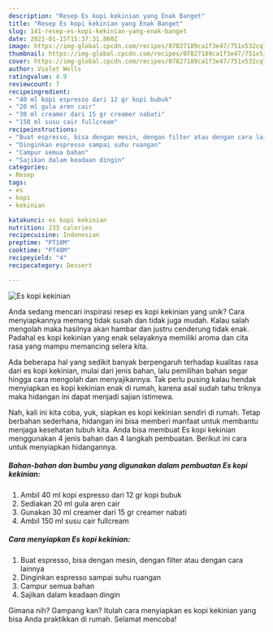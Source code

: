 ```yaml
---
description: "Resep Es kopi kekinian yang Enak Banget"
title: "Resep Es kopi kekinian yang Enak Banget"
slug: 141-resep-es-kopi-kekinian-yang-enak-banget
date: 2021-01-15T15:37:31.860Z
image: https://img-global.cpcdn.com/recipes/07827189ca1f3e47/751x532cq70/es-kopi-kekinian-foto-resep-utama.jpg
thumbnail: https://img-global.cpcdn.com/recipes/07827189ca1f3e47/751x532cq70/es-kopi-kekinian-foto-resep-utama.jpg
cover: https://img-global.cpcdn.com/recipes/07827189ca1f3e47/751x532cq70/es-kopi-kekinian-foto-resep-utama.jpg
author: Violet Wells
ratingvalue: 4.9
reviewcount: 7
recipeingredient:
- "40 ml kopi espresso dari 12 gr kopi bubuk"
- "20 ml gula aren cair"
- "30 ml creamer dari 15 gr creamer nabati"
- "150 ml susu cair fullcream"
recipeinstructions:
- "Buat espresso, bisa dengan mesin, dengan filter atau dengan cara lainnya"
- "Dinginkan espresso sampai suhu ruangan"
- "Campur semua bahan"
- "Sajikan dalam keadaan dingin"
categories:
- Resep
tags:
- es
- kopi
- kekinian

katakunci: es kopi kekinian 
nutrition: 233 calories
recipecuisine: Indonesian
preptime: "PT10M"
cooktime: "PT48M"
recipeyield: "4"
recipecategory: Dessert

---
```



![Es kopi kekinian](https://img-global.cpcdn.com/recipes/07827189ca1f3e47/751x532cq70/es-kopi-kekinian-foto-resep-utama.jpg)

Anda sedang mencari inspirasi resep es kopi kekinian yang unik? Cara menyiapkannya memang tidak susah dan tidak juga mudah. Kalau salah mengolah maka hasilnya akan hambar dan justru cenderung tidak enak. Padahal es kopi kekinian yang enak selayaknya memiliki aroma dan cita rasa yang mampu memancing selera kita.



Ada beberapa hal yang sedikit banyak berpengaruh terhadap kualitas rasa dari es kopi kekinian, mulai dari jenis bahan, lalu pemilihan bahan segar hingga cara mengolah dan menyajikannya. Tak perlu pusing kalau hendak menyiapkan es kopi kekinian enak di rumah, karena asal sudah tahu triknya maka hidangan ini dapat menjadi sajian istimewa.


Nah, kali ini kita coba, yuk, siapkan es kopi kekinian sendiri di rumah. Tetap berbahan sederhana, hidangan ini bisa memberi manfaat untuk membantu menjaga kesehatan tubuh kita. Anda bisa membuat Es kopi kekinian menggunakan 4 jenis bahan dan 4 langkah pembuatan. Berikut ini cara untuk menyiapkan hidangannya.

<!--inarticleads1-->

##### Bahan-bahan dan bumbu yang digunakan dalam pembuatan Es kopi kekinian:

1. Ambil 40 ml kopi espresso dari 12 gr kopi bubuk
1. Sediakan 20 ml gula aren cair
1. Gunakan 30 ml creamer dari 15 gr creamer nabati
1. Ambil 150 ml susu cair fullcream




<!--inarticleads2-->

##### Cara menyiapkan Es kopi kekinian:

1. Buat espresso, bisa dengan mesin, dengan filter atau dengan cara lainnya
1. Dinginkan espresso sampai suhu ruangan
1. Campur semua bahan
1. Sajikan dalam keadaan dingin




Gimana nih? Gampang kan? Itulah cara menyiapkan es kopi kekinian yang bisa Anda praktikkan di rumah. Selamat mencoba!
